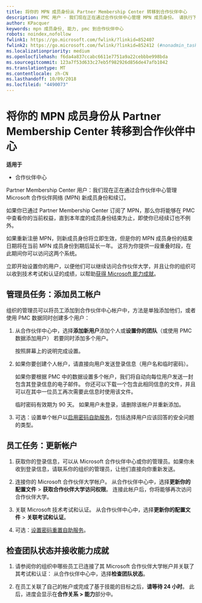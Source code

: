 ```yaml
---
title: 将你的 MPN 成员身份从 Partner Membership Center 转移到合作伙伴中心
description: PMC 用户 - 我们现在正在通过合作伙伴中心管理 MPN 成员身份。 请执行下列操作。
author: KPacquer
keywords: mpn 成员身份, 能力, pmc 到合作伙伴中心
robots: noindex,nofollow
fwlink1: https://go.microsoft.com/fwlink/?linkid=852407
fwlink2: https://go.microsoft.com/fwlink/?linkid=852412 (#nonadmin_tasks)
ms.localizationpriority: medium
ms.openlocfilehash: f6da4a837ccabc6611e7751a9a22cebbbe998bda
ms.sourcegitcommit: 123a7f53d633c27eb5f982926d856de47afb1042
ms.translationtype: MT
ms.contentlocale: zh-CN
ms.lasthandoff: 10/09/2018
ms.locfileid: "4490073"
---
```

# <a name="transition-your-mpn-membership-from-partner-membership-center-to-partner-center"></a>将你的 MPN 成员身份从 Partner Membership Center 转移到合作伙伴中心

**适用于**
-  合作伙伴中心

Partner Membership Center 用户：我们现在正在通过合作伙伴中心管理 Microsoft 合作伙伴网络 (MPN) 新成员身份和续订。  

如果你已通过 Partner Membership Center 订阅了 MPN，那么你将能够在 PMC 中查看你的当前权益，直到本年度的成员身份结束为止，即使你已经续订也不例外。 

如果重新注册 MPN，则新成员身份将立即生效，但是你的 MPN 成员身份的结束日期将在当前 MPN 成员身份到期后延长一年。 这将为你提供一段重叠时段，在此期间你可以访问这两个系统。

立即开始设置你的用户，以便他们可以继续访问合作伙伴大学，并且让你的组织可以收到技术考试和认证的成绩，以帮助[获得 Microsoft 能力成就](competencies.md)。 

## <a name="admin-tasks-add-employee-accounts"></a>管理员任务：添加员工帐户

组织的管理员可以将员工添加到合作伙伴中心帐户中，方法是单独添加他们，或者使用 PMC 数据同时创建多个用户：

1.  从合作伙伴中心中，选择**添加新用户**添加个人或**设置你的团队**（或使用 PMC 数据添加用户） 若要同时添加多个用户。
    
    按照屏幕上的说明完成设置。

2.  如果你要创建个人帐户，请直接向用户发送登录信息（用户名和临时密码）。

    如果你要根据 PMC 中的数据设置多个帐户，我们将自动向每位用户发送一封包含其登录信息的电子邮件。 你还可以下载一个包含此相同信息的文件，并且可以在其中一位员工再次需要此信息时使用该文件。

    临时密码有效期为 90 天。 如果用户未登录，请删除该帐户并重新添加。

3.  可选：设置单个帐户以[启用密码自助服务](https://docs.microsoft.com/azure/active-directory/active-directory-passwords-getting-started)，包括选择用户应该回答的安全问题的类型。 

## <a href="" id="nonadmin_tasks"></a>员工任务：更新帐户

1.  获取你的登录信息，可以从 Microsoft 合作伙伴中心或你的管理员。如果你未收到登录信息，请联系你的组织的管理员，让他们直接向你重新发送。 

2.  连接你的 Microsoft 合作伙伴大学帐户。 从合作伙伴中心中，选择**更新你的配置文件** > **获取合作伙伴大学访问权限**。  连接此帐户后，你将能够再次访问合作伙伴大学。

3.  关联 Microsoft 技术考试和认证。 从合作伙伴中心中，选择**更新你的配置文件** > **关联考试和认证**。 

4.  可选：[设置密码重置自助服务](https://docs.microsoft.com/en-us/azure/active-directory/active-directory-passwords-update-your-own-password)。

## <a name="checking-team-status-and-receiving-competency-achievements"></a>检查团队状态并接收能力成就

1.  请参阅你的组织中哪些员工已连接了其 Microsoft 合作伙伴大学帐户并关联了其考试和认证： 从合作伙伴中心中，选择**检查团队状态**。

2.  在员工关联了自己的帐户或完成了基于技能的目标之后，**请等待 24 小时**。 此后，进度会显示在**合作关系 > 能力**部分中。
